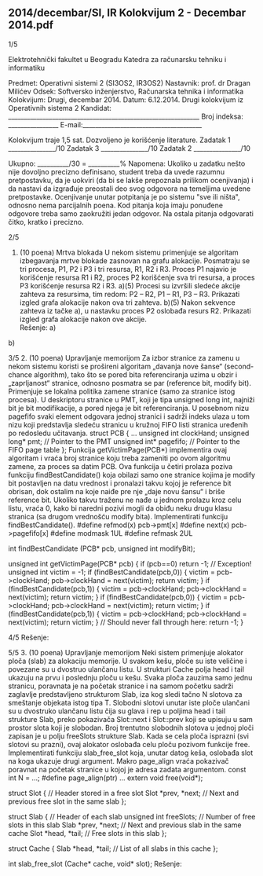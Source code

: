 2014/decembar/SI, IR Kolokvijum 2 - Decembar 2014.pdf
--------------------------------------------------------------------------------


1/5 
 
Elektrotehnički fakultet u Beogradu 
Katedra za računarsku tehniku i informatiku 
 
Predmet: Operativni sistemi 2 (SI3OS2, IR3OS2) 
Nastavnik: prof. dr Dragan Milićev 
Odsek: Softversko inženjerstvo, Računarska tehnika i informatika 
Kolokvijum: Drugi, decembar 2014. 
Datum: 6.12.2014. 
Drugi kolokvijum iz Operativnih sistema 2 
Kandidat: _____________________________________________________________ 
Broj indeksa: ________________  E-mail:______________________________________ 
 
Kolokvijum traje 1,5 sat. Dozvoljeno je korišćenje literature. 
Zadatak 1 _______________/10   Zadatak 3 _______________/10 
Zadatak 2 _______________/10    
 
Ukupno: __________/30 = __________% 
Napomena: Ukoliko u zadatku nešto nije dovoljno precizno definisano, student treba da 
uvede razumnu pretpostavku, da je uokviri (da bi se lakše prepoznala prilikom ocenjivanja) i 
da  nastavi  da  izgrađuje  preostali  deo  svog  odgovora  na  temeljima  uvedene  pretpostavke. 
Ocenjivanje unutar potpitanja je po sistemu "sve ili ništa", odnosno nema parcijalnih poena. 
Kod pitanja koja imaju ponuđene odgovore treba samo zaokružiti jedan  odgovor.  Na  ostala 
pitanja odgovarati čitko, kratko i precizno. 
 

2/5 
1. (10 poena) Mrtva blokada 
U  nekom  sistemu  primenjuje  se  algoritam  izbegavanja  mrtve  blokade  zasnovan  na  grafu 
alokacije.  Posmatraju  se  tri  procesa, P1,   P2  i   P3  i  tri  resursa,   R1,   R2  i   R3.  Proces P1 
najavio  je  korišćenje  resursa R1  i R2,  proces P2  korišćenje  sva  tri  resursa,  a  proces P3 
korišćenje resursa R2 i R3. 
a)(5) Procesi su izvršili sledeće akcije zahteva za resursima, tim redom: P2 – R2, P1 – R1, P3 
– R3. Prikazati izgled grafa alokacije nakon ova tri zahteva. 
b)(5) Nakon sekvence zahteva iz tačke a), u nastavku proces P2 oslobađa resurs R2. Prikazati 
izgled grafa alokacije nakon ove akcije.  
Rešenje: 
a) 
 
 
b) 
 

3/5 
2. (10 poena) Upravljanje memorijom 
Za  izbor  stranice  za  zamenu  u  nekom  sistemu  koristi  se prošireni algoritam „davanja nove 
šanse“  (second-chance  algorithm),  tako  što se  pored  bita  referenciranja  uzima  u  obzir  i  
„zaprljanost“  stranice,  odnosno  posmatra se  par  (reference  bit,  modify bit). Primenjuje  se 
lokalna  politika  zamene  stranice  (samo  za  stranice  istog  procesa).  U  deskriptoru  stranice  u 
PMT,  koji  je  tipa unsigned long int, najniži bit je bit modifikacije, a pored njega je bit 
referenciranja.  U  posebnom  nizu pagefifo svaki element odgovara jednoj stranici i sadrži 
indeks  ulaza  u  tom  nizu  koji  predstavlja  sledeću  stranicu  u  kružnoj  FIFO  listi  stranica 
uređenih po redosledu učitavanja. 
struct PCB { 
  ... 
  unsigned int clockHand; 
  unsigned long* pmt; // Pointer to the PMT 
  unsigned int* pagefifo; // Pointer to the FIFO page table 
}; 
Funkcija getVictimPage(PCB*) implementira ovaj algoritam i vraća broj stranice koju treba 
zameniti po ovom algoritmu zamene, za proces sa datim PCB. Ova funkcija u četiri prolaza 
poziva  funkciju findBestCandidate() koja  obilazi  samo  one  stranice  kojima  je modify bit 
postavljen  na  datu  vrednost  i  pronalazi  takvu  kojoj  je reference bit  obrisan,  dok ostalim  na 
koje naiđe pre nje „daje novu šansu“ i briše reference bit. Ukoliko takvu traženu ne nađe u 
jednom prolazu kroz celu listu, vraća 0, kako bi naredni pozivi mogli da obiđu neku drugu 
klasu  stranica  (sa  drugom  vrednošću modify bita). Implementirati funkciju 
findBestCandidate(). 
#define refmod(x) pcb->pmt[x] 
#define next(x) pcb->pagefifo[x] 
#define modmask 1UL 
#define refmask 2UL 
 
int findBestCandidate (PCB* pcb, unsigned int modifyBit); 
 
unsigned int getVictimPage(PCB* pcb) { 
  if (pcb==0) return -1; // Exception! 
  unsigned int victim = -1; 
  if (findBestCandidate(pcb,0)) { 
    victim = pcb->clockHand; 
    pcb->clockHand = next(victim); 
    return victim; 
  } 
  if (findBestCandidate(pcb,1)) { 
    victim = pcb->clockHand; 
    pcb->clockHand = next(victim); 
    return victim; 
  } 
  if (findBestCandidate(pcb,0)) { 
    victim = pcb->clockHand; 
    pcb->clockHand = next(victim); 
    return victim; 
  } 
  if (findBestCandidate(pcb,1)) { 
    victim = pcb->clockHand; 
    pcb->clockHand = next(victim); 
    return victim; 
  } 
  // Should never fall through here: 
  return -1; 
} 

4/5 
Rešenje: 
 
 

5/5 
3. (10 poena) Upravljanje memorijom 
Neki sistem primenjuje alokator ploča (slab) za alokaciju memorije. U svakom kešu, ploče su 
iste veličine i povezane su u dvostruo ulančanu listu.  U  strukturi Cache polja head i tail 
ukazuju  na  prvu  i  poslednju  ploču  u  kešu. Svaka  ploča  zauzima  samo  jednu  stranicu, 
poravnata je na početak stranice i na samom početku sadrži zaglavlje predstavljeno strukturom 
Slab, iza kog sledi tačno N slotova za smeštanje objekata istog tipa T. Slobodni slotovi unutar 
iste ploče ulančani su u dvostruko ulančanu listu čija su glava i rep u poljima head i tail 
strukture Slab, preko pokazivača Slot::next i Slot::prev koji  se  upisuju  u  sam  prostor 
slota  koji  je  slobodan. Broj trentutno slobodnih slotova u jednoj ploči zapisan je u polju 
freeSlots strukture Slab. Kada se cela ploča isprazni (svi slotovi su prazni), ovaj alokator 
oslobađa celu ploču pozivom funkcije free. 
Implementirati  funkciju slab_free_slot koja,  unutar  datog  keša,  oslobađa  slot  na  koga 
ukazuje  drugi  argument.  Makro page_align vraća pokazivač poravnat na početak stranice u 
kojoj je adresa zadata argumentom. 
const int N = ...; 
#define page_align(ptr) ... 
extern void free(void*); 
 
struct Slot {         // Header stored in a free slot 
  Slot *prev, *next;  // Next and previous free slot in the same slab 
}; 
 
struct Slab {         // Header of each slab 
  unsigned int freeSlots;  // Number of free slots in this slab 
  Slab *prev, *next; // Next and previous slab in the same cache 
  Slot *head, *tail; // Free slots in this slab 
}; 
 
struct Cache { 
  Slab *head, *tail; // List of all slabs in this cache 
}; 
 
int slab_free_slot (Cache* cache, void* slot); 
Rešenje: 
 